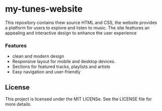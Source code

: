 # my-tunes-website

This repository contains thew source HTML and CSS, the website provides a platform for users to explore and listen to music. The site feattures an appealing and interactive design to enhance the user experience

### Features

- clean and modern design
- Responsive layout for mobile and desktop devices.
- Sections for featured tracks, playlists and artists
- Easy navigation and user-friendly

## License

This project is licensed under the MIT LICENSe. See the LICENSE file for more details.
